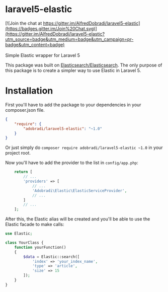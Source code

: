 # laravel5-elastic

[![Join the chat at https://gitter.im/AlfredDobradi/laravel5-elastic](https://badges.gitter.im/Join%20Chat.svg)](https://gitter.im/AlfredDobradi/laravel5-elastic?utm_source=badge&utm_medium=badge&utm_campaign=pr-badge&utm_content=badge)<br /><br />
Simple Elastic wrapper for Laravel 5

This package was built on [Elasticsearch/Elasticsearch](https://packagist.org/packages/elasticsearch/elasticsearch). The only purpose of this package is to create a simpler way to use Elastic in Laravel 5.

# Installation

First you'll have to add the package to your dependencies in your composer.json file.

``` json
{
    "require": {
        "adobradi/laravel5-elastic": "~1.0"
    }
}
```

Or just simply do `composer require adobradi/laravel5-elastic ~1.0` in your project root.

Now you'll have to add the provider to the list in `config/app.php`:

``` php
    return [
        // ...
        'providers' => [
            // ...
            'Adobradi\Elastic\ElasticServiceProvider',
            // ...
        ]
        // ...
    ];
```

After this, the Elastic alias will be created and you'll be able to use the Elastic facade to make calls:

``` php
use Elastic;

class YourClass {
    function yourFunction()
    {
        $data = Elastic::search([
            'index' => 'your_index_name',
            'type' => 'article',
            'size' => 15
        ]);
    }
}
```
